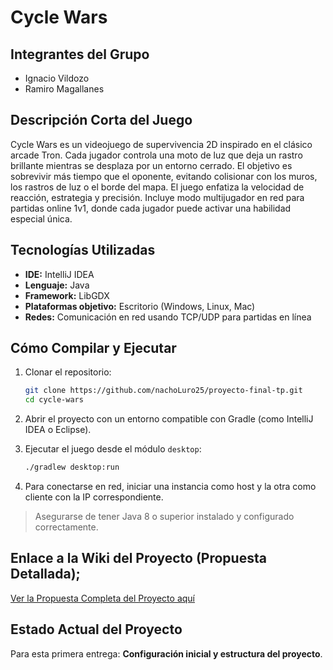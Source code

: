 # Cycle Wars

## Integrantes del Grupo
- Ignacio Vildozo
- Ramiro Magallanes

## Descripción Corta del Juego
Cycle Wars es un videojuego de supervivencia 2D inspirado en el clásico arcade Tron. Cada jugador controla una moto de luz que deja un rastro brillante mientras se desplaza por un entorno cerrado. El objetivo es sobrevivir más tiempo que el oponente, evitando colisionar con los muros, los rastros de luz o el borde del mapa. El juego enfatiza la velocidad de reacción, estrategia y precisión. Incluye modo multijugador en red para partidas online 1v1, donde cada jugador puede activar una habilidad especial única.

## Tecnologías Utilizadas
- **IDE:** IntelliJ IDEA
- **Lenguaje:** Java
- **Framework:** LibGDX
- **Plataformas objetivo:** Escritorio (Windows, Linux, Mac)
- **Redes:** Comunicación en red usando TCP/UDP para partidas en línea

## Cómo Compilar y Ejecutar
1. Clonar el repositorio:
   ```bash
   git clone https://github.com/nachoLuro25/proyecto-final-tp.git
   cd cycle-wars
   ```

2. Abrir el proyecto con un entorno compatible con Gradle (como IntelliJ IDEA o Eclipse).

3. Ejecutar el juego desde el módulo `desktop`:
   ```bash
   ./gradlew desktop:run
   ```

4. Para conectarse en red, iniciar una instancia como host y la otra como cliente con la IP correspondiente.

> Asegurarse de tener Java 8 o superior instalado y configurado correctamente.

## Enlace a la Wiki del Proyecto (Propuesta Detallada);
[Ver la Propuesta Completa del Proyecto aquí](https://github.com/nachoLuro25/proyecto-final-tp/wiki)


## Estado Actual del Proyecto
Para esta primera entrega: **Configuración inicial y estructura del proyecto**.
